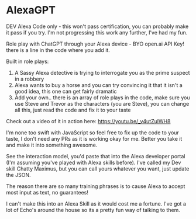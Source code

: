 # AlexaGPT
DEV Alexa Code only - this won't pass certification, you can probably make it pass if you try. I'm not progressing this work any further, I've had my fun. 

Role play with ChatGPT through your Alexa device - BYO open.ai API Key! there is a line in the code where you add it. 

Built in role plays:

1. A Sassy Alexa detective is trying to interrogate you as the prime suspect in a robbery
2. Alexa wants to buy a horse and you can try convincing it that it isn't a good idea, this one can get fairly dramatic
3. Add your own.. there is an array of role plays in the code, make sure you use Steve and Trevor as the characters (you are Steve), you can change all this, just read the code and fix it to your taste

Check out a video of it in action here: https://youtu.be/_v4utZulWH8

I'm none too swift with JavaScript so feel free to fix up the code to your taste, I don't need any PRs as it is working okay for me. Better you take it and make it into something awesome. 

See the interaction model, you'd paste that into the Alexa developer portal (I'm assuming you've played with Alexa skills before). I've called my Dev skill Chatty Maximus, but you can call yours whatever you want, just update the JSON. 

The reason there are so many training phrases is to cause Alexa to accept most input as text, no guarantees!

I can't make this into an Alexa Skill as it would cost me a fortune. I've got a lot of Echo's around the house so its a pretty fun way of talking to them.  
